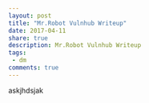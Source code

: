 ```yaml
---
layout: post
title: "Mr.Robot Vulnhub Writeup"
date: 2017-04-11
share: true
description: Mr.Robot Vulnhub Writeup
tags:
 - dm
comments: true
---
```


askjhdsjak